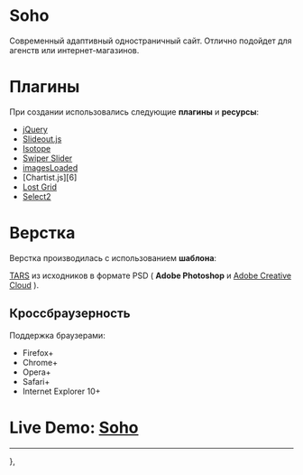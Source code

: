 # Soho

Современный адаптивный одностраничный сайт. Отлично подойдет для агенств или интернет-магазинов.

# Плагины

При создании использовались следующие **плагины** и **ресурсы**:

* [jQuery][1]
* [Slideout.js][2]
* [Isotope][3]
* [Swiper Slider][4]
* [imagesLoaded][5]
* [Chartist.js][6]
* [Lost Grid][7]
* [Select2][11]

# Верстка

Верстка производилась с использованием **шаблона**:

[TARS][8] из исходников в формате PSD ( **Adobe Photoshop** и [Adobe Creative Cloud][9] ).

## Кроссбраузерность

Поддержка браузерами:

* Firefox+
* Chrome+
* Opera+
* Safari+
* Internet Explorer 10+

# Live Demo: [Soho][10]

***
[1]: https://jquery.com "jQuery"
[2]: https://mango.github.io/slideout/
[3]: https://www.npmjs.com/package/isotope-layout "Isotope"
[4]: https://www.npmjs.com/package/swiper "Swiper"
[5]: https://www.npmjs.com/package/imagesloaded "ImagesLoaded"
[7]: http://lostgrid.org/ "LostGrid"
[8]: https://github.com/tars/tars "TARS"
[9]: https://assets.adobe.com/ "Adobe Creative Cloud"
[10]: https://gearmobile.github.io/soho/ "Soho"
[11]: https://select2.github.io "Select2"



},
